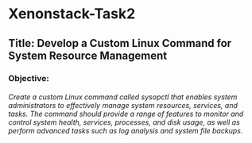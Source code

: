 # Xenonstack-Task2

## Title: Develop a Custom Linux Command for System Resource Management

### Objective:

###### Create a custom Linux command called sysopctl that enables system administrators to effectively manage system resources, services, and tasks. The command should provide a range of features to monitor and control system health, services, processes, and disk usage, as well as perform advanced tasks such as log analysis and system file backups.

